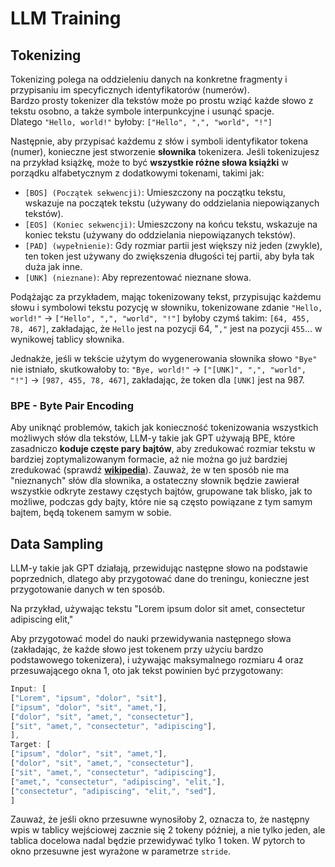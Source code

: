 # LLM Training

## Tokenizing

Tokenizing polega na oddzieleniu danych na konkretne fragmenty i przypisaniu im specyficznych identyfikatorów (numerów).\
Bardzo prosty tokenizer dla tekstów może po prostu wziąć każde słowo z tekstu osobno, a także symbole interpunkcyjne i usunąć spacje.\
Dlatego `"Hello, world!"` byłoby: `["Hello", ",", "world", "!"]`

Następnie, aby przypisać każdemu z słów i symboli identyfikator tokena (numer), konieczne jest stworzenie **słownika** tokenizera. Jeśli tokenizujesz na przykład książkę, może to być **wszystkie różne słowa książki** w porządku alfabetycznym z dodatkowymi tokenami, takimi jak:

* `[BOS] (Początek sekwencji)`: Umieszczony na początku tekstu, wskazuje na początek tekstu (używany do oddzielania niepowiązanych tekstów).
* `[EOS] (Koniec sekwencji)`: Umieszczony na końcu tekstu, wskazuje na koniec tekstu (używany do oddzielania niepowiązanych tekstów).
* `[PAD] (wypełnienie)`: Gdy rozmiar partii jest większy niż jeden (zwykle), ten token jest używany do zwiększenia długości tej partii, aby była tak duża jak inne.
* `[UNK] (nieznane)`: Aby reprezentować nieznane słowa.

Podążając za przykładem, mając tokenizowany tekst, przypisując każdemu słowu i symbolowi tekstu pozycję w słowniku, tokenizowane zdanie `"Hello, world!"` -> `["Hello", ",", "world", "!"]` byłoby czymś takim: `[64, 455, 78, 467]`, zakładając, że `Hello` jest na pozycji 64, "`,"` jest na pozycji `455`... w wynikowej tablicy słownika.

Jednakże, jeśli w tekście użytym do wygenerowania słownika słowo `"Bye"` nie istniało, skutkowałoby to: `"Bye, world!"` -> `["[UNK]", ",", "world", "!"]` -> `[987, 455, 78, 467]`, zakładając, że token dla `[UNK]` jest na 987.

### BPE - Byte Pair Encoding

Aby uniknąć problemów, takich jak konieczność tokenizowania wszystkich możliwych słów dla tekstów, LLM-y takie jak GPT używają BPE, które zasadniczo **koduje częste pary bajtów**, aby zredukować rozmiar tekstu w bardziej zoptymalizowanym formacie, aż nie można go już bardziej zredukować (sprawdź [**wikipedia**](https://en.wikipedia.org/wiki/Byte\_pair\_encoding)). Zauważ, że w ten sposób nie ma "nieznanych" słów dla słownika, a ostateczny słownik będzie zawierał wszystkie odkryte zestawy częstych bajtów, grupowane tak blisko, jak to możliwe, podczas gdy bajty, które nie są często powiązane z tym samym bajtem, będą tokenem samym w sobie.

## Data Sampling

LLM-y takie jak GPT działają, przewidując następne słowo na podstawie poprzednich, dlatego aby przygotować dane do treningu, konieczne jest przygotowanie danych w ten sposób.

Na przykład, używając tekstu "Lorem ipsum dolor sit amet, consectetur adipiscing elit,"

Aby przygotować model do nauki przewidywania następnego słowa (zakładając, że każde słowo jest tokenem przy użyciu bardzo podstawowego tokenizera), i używając maksymalnego rozmiaru 4 oraz przesuwającego okna 1, oto jak tekst powinien być przygotowany:
```javascript
Input: [
["Lorem", "ipsum", "dolor", "sit"],
["ipsum", "dolor", "sit", "amet,"],
["dolor", "sit", "amet,", "consectetur"],
["sit", "amet,", "consectetur", "adipiscing"],
],
Target: [
["ipsum", "dolor", "sit", "amet,"],
["dolor", "sit", "amet,", "consectetur"],
["sit", "amet,", "consectetur", "adipiscing"],
["amet,", "consectetur", "adipiscing", "elit,"],
["consectetur", "adipiscing", "elit,", "sed"],
]
```
Zauważ, że jeśli okno przesuwne wynosiłoby 2, oznacza to, że następny wpis w tablicy wejściowej zacznie się 2 tokeny później, a nie tylko jeden, ale tablica docelowa nadal będzie przewidywać tylko 1 token. W pytorch to okno przesuwne jest wyrażone w parametrze `stride`.
